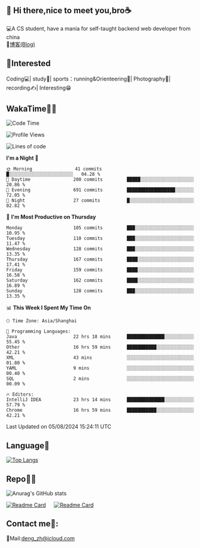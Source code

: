👋 Hi there,nice to meet you,bro☕
---
💻A CS student, have a mania for self-taught backend web developer from china   
📌[博客(Blog)](https://github.com/HealUP/MyBlog)

 <!-- waka-box start -->
 <!-- waka-box end -->
 
🧲**Interested**
--
Coding💻| study📖| sports：running&Orienteering🏃‍| Photography📸| recording✍️| Interesting😁

WakaTime👨‍💻
---
<!--START_SECTION:waka-->
![Code Time](http://img.shields.io/badge/Code%20Time-1%2C628%20hrs%2013%20mins-blue)

![Profile Views](http://img.shields.io/badge/Profile%20Views-0-blue)

![Lines of code](https://img.shields.io/badge/From%20Hello%20World%20I%27ve%20Written-205.0%20thousand%20lines%20of%20code-blue)

**I'm a Night 🦉** 

```text
🌞 Morning                41 commits          █░░░░░░░░░░░░░░░░░░░░░░░░   04.28 % 
🌆 Daytime                200 commits         █████░░░░░░░░░░░░░░░░░░░░   20.86 % 
🌃 Evening                691 commits         ██████████████████░░░░░░░   72.05 % 
🌙 Night                  27 commits          █░░░░░░░░░░░░░░░░░░░░░░░░   02.82 % 
```
📅 **I'm Most Productive on Thursday** 

```text
Monday                   105 commits         ███░░░░░░░░░░░░░░░░░░░░░░   10.95 % 
Tuesday                  110 commits         ███░░░░░░░░░░░░░░░░░░░░░░   11.47 % 
Wednesday                128 commits         ███░░░░░░░░░░░░░░░░░░░░░░   13.35 % 
Thursday                 167 commits         ████░░░░░░░░░░░░░░░░░░░░░   17.41 % 
Friday                   159 commits         ████░░░░░░░░░░░░░░░░░░░░░   16.58 % 
Saturday                 162 commits         ████░░░░░░░░░░░░░░░░░░░░░   16.89 % 
Sunday                   128 commits         ███░░░░░░░░░░░░░░░░░░░░░░   13.35 % 
```


📊 **This Week I Spent My Time On** 

```text
🕑︎ Time Zone: Asia/Shanghai

💬 Programming Languages: 
Java                     22 hrs 18 mins      ██████████████░░░░░░░░░░░   55.45 % 
Other                    16 hrs 59 mins      ███████████░░░░░░░░░░░░░░   42.21 % 
XML                      43 mins             ░░░░░░░░░░░░░░░░░░░░░░░░░   01.80 % 
YAML                     9 mins              ░░░░░░░░░░░░░░░░░░░░░░░░░   00.40 % 
SQL                      2 mins              ░░░░░░░░░░░░░░░░░░░░░░░░░   00.09 % 

🔥 Editors: 
IntelliJ IDEA            23 hrs 14 mins      ██████████████░░░░░░░░░░░   57.79 % 
Chrome                   16 hrs 59 mins      ███████████░░░░░░░░░░░░░░   42.21 % 
```


 Last Updated on 05/08/2024 15:24:11 UTC
<!--END_SECTION:waka-->

Language🚀
---
[![Top Langs](https://github-readme-stats.vercel.app/api/top-langs/?username=HealUP&layout=compact&hide_border=true)](https://github.com/HealUP)

Repo🧑‍💻
---
![Anurag's GitHub stats](https://github-readme-stats.vercel.app/api?username=HealUP&count_private=true&show_icons=true&theme=gruvbox&hide_border=true) 

[![Readme Card](https://github-readme-stats.vercel.app/api/pin/?username=HealUP&repo=InternetEy&theme=transparent)](https://github.com/HealUP/InternetEy) &emsp;
[![Readme Card](https://github-readme-stats.vercel.app/api/pin/?username=HealUP&repo=CampusExperience&theme=transparent)](https://github.com/HealUP/CampusExperience)


Contact me📱:
---
📮Mail:deng_zh@icloud.com  
